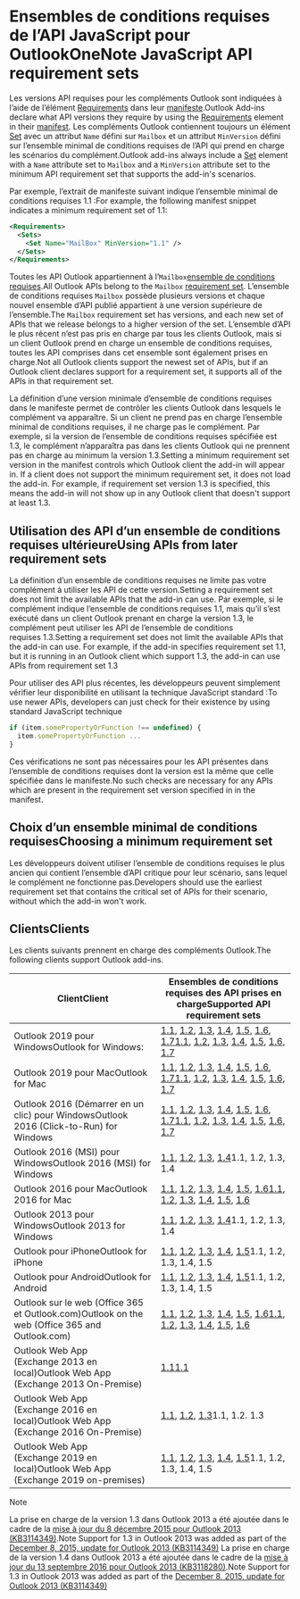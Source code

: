 # <a name="outlook-javascript-api-requirement-sets"></a><span data-ttu-id="78787-101">Ensembles de conditions requises de l’API JavaScript pour Outlook</span><span class="sxs-lookup"><span data-stu-id="78787-101">OneNote JavaScript API requirement sets</span></span>

<span data-ttu-id="78787-102">Les versions API requises pour les compléments Outlook sont indiquées à l’aide de l’élément [Requirements](/office/dev/add-ins/reference/manifest/requirements) dans leur [manifeste](https://docs.microsoft.com/office/dev/add-ins/develop/add-in-manifests).</span><span class="sxs-lookup"><span data-stu-id="78787-102">Outlook Add-ins declare what API versions they require by using the [Requirements](/office/dev/add-ins/reference/manifest/requirements) element in their [manifest](https://docs.microsoft.com/office/dev/add-ins/develop/add-in-manifests).</span></span> <span data-ttu-id="78787-103">Les compléments Outlook contiennent toujours un élément [Set](/office/dev/add-ins/reference/manifest/set) avec un attribut `Name` défini sur `Mailbox` et un attribut `MinVersion` défini sur l’ensemble minimal de conditions requises de l’API qui prend en charge les scénarios du complément.</span><span class="sxs-lookup"><span data-stu-id="78787-103">Outlook add-ins always include a [Set](/office/dev/add-ins/reference/manifest/set) element with a `Name` attribute set to `Mailbox` and a `MinVersion` attribute set to the minimum API requirement set that supports the add-in's scenarios.</span></span>

<span data-ttu-id="78787-104">Par exemple, l’extrait de manifeste suivant indique l’ensemble minimal de conditions requises 1.1 :</span><span class="sxs-lookup"><span data-stu-id="78787-104">For example, the following manifest snippet indicates a minimum requirement set of 1.1:</span></span>

```xml
<Requirements>
  <Sets>
    <Set Name="MailBox" MinVersion="1.1" />
  </Sets>
</Requirements>
```

<span data-ttu-id="78787-105">Toutes les API Outlook appartiennent à l’`Mailbox`[ensemble de conditions requises](https://docs.microsoft.com/office/dev/add-ins/develop/specify-office-hosts-and-api-requirements).</span><span class="sxs-lookup"><span data-stu-id="78787-105">All Outlook APIs belong to the `Mailbox` [requirement set](https://docs.microsoft.com/office/dev/add-ins/develop/specify-office-hosts-and-api-requirements).</span></span> <span data-ttu-id="78787-106">L’ensemble de conditions requises `Mailbox` possède plusieurs versions et chaque nouvel ensemble d’API publié appartient à une version supérieure de l’ensemble.</span><span class="sxs-lookup"><span data-stu-id="78787-106">The `Mailbox` requirement set has versions, and each new set of APIs that we release belongs to a higher version of the set.</span></span> <span data-ttu-id="78787-107">L’ensemble d’API le plus récent n’est pas pris en charge par tous les clients Outlook, mais si un client Outlook prend en charge un ensemble de conditions requises, toutes les API comprises dans cet ensemble sont également prises en charge.</span><span class="sxs-lookup"><span data-stu-id="78787-107">Not all Outlook clients support the newest set of APIs, but if an Outlook client declares support for a requirement set, it supports all of the APIs in that requirement set.</span></span>

<span data-ttu-id="78787-p103">La définition d’une version minimale d’ensemble de conditions requises dans le manifeste permet de contrôler les clients Outlook dans lesquels le complément va apparaître. Si un client ne prend pas en charge l’ensemble minimal de conditions requises, il ne charge pas le complément. Par exemple, si la version de l’ensemble de conditions requises spécifiée est 1.3, le complément n’apparaîtra pas dans les clients Outlook qui ne prennent pas en charge au minimum la version 1.3.</span><span class="sxs-lookup"><span data-stu-id="78787-p103">Setting a minimum requirement set version in the manifest controls which Outlook client the add-in will appear in. If a client does not support the minimum requirement set, it does not load the add-in. For example, if requirement set version 1.3 is specified, this means the add-in will not show up in any Outlook client that doesn't support at least 1.3.</span></span>

## <a name="using-apis-from-later-requirement-sets"></a><span data-ttu-id="78787-111">Utilisation des API d’un ensemble de conditions requises ultérieure</span><span class="sxs-lookup"><span data-stu-id="78787-111">Using APIs from later requirement sets</span></span>

<span data-ttu-id="78787-112">La définition d’un ensemble de conditions requises ne limite pas votre complément à utiliser les API de cette version.</span><span class="sxs-lookup"><span data-stu-id="78787-112">Setting a requirement set does not limit the available APIs that the add-in can use.</span></span> <span data-ttu-id="78787-113">Par exemple, si le complément indique l’ensemble de conditions requises 1.1, mais qu’il s’est exécuté dans un client Outlook prenant en charge la version 1.3, le complément peut utiliser les API de l’ensemble de conditions requises 1.3.</span><span class="sxs-lookup"><span data-stu-id="78787-113">Setting a requirement set does not limit the available APIs that the add-in can use. For example, if the add-in specifies requirement set 1.1, but it is running in an Outlook client which support 1.3, the add-in can use APIs from requirement set 1.3</span></span>

<span data-ttu-id="78787-114">Pour utiliser des API plus récentes, les développeurs peuvent simplement vérifier leur disponibilité en utilisant la technique JavaScript standard :</span><span class="sxs-lookup"><span data-stu-id="78787-114">To use newer APIs, developers can just check for their existence by using standard JavaScript technique</span></span>

```js
if (item.somePropertyOrFunction !== undefined) {
  item.somePropertyOrFunction ...
}
```

<span data-ttu-id="78787-115">Ces vérifications ne sont pas nécessaires pour les API présentes dans l’ensemble de conditions requises dont la version est la même que celle spécifiée dans le manifeste.</span><span class="sxs-lookup"><span data-stu-id="78787-115">No such checks are necessary for any APIs which are present in the requirement set version specified in in the manifest.</span></span>

## <a name="choosing-a-minimum-requirement-set"></a><span data-ttu-id="78787-116">Choix d’un ensemble minimal de conditions requises</span><span class="sxs-lookup"><span data-stu-id="78787-116">Choosing a minimum requirement set</span></span>

<span data-ttu-id="78787-117">Les développeurs doivent utiliser l’ensemble de conditions requises le plus ancien qui contient l’ensemble d’API critique pour leur scénario, sans lequel le complément ne fonctionne pas.</span><span class="sxs-lookup"><span data-stu-id="78787-117">Developers should use the earliest requirement set that contains the critical set of APIs for their scenario, without which the add-in won't work.</span></span>

## <a name="clients"></a><span data-ttu-id="78787-118">Clients</span><span class="sxs-lookup"><span data-stu-id="78787-118">Clients</span></span>

<span data-ttu-id="78787-119">Les clients suivants prennent en charge des compléments Outlook.</span><span class="sxs-lookup"><span data-stu-id="78787-119">The following clients support Outlook add-ins.</span></span>

| <span data-ttu-id="78787-120">Client</span><span class="sxs-lookup"><span data-stu-id="78787-120">Client</span></span> | <span data-ttu-id="78787-121">Ensembles de conditions requises des API prises en charge</span><span class="sxs-lookup"><span data-stu-id="78787-121">Supported API requirement sets</span></span> |
| --- | --- |
| <span data-ttu-id="78787-122">Outlook 2019 pour Windows</span><span class="sxs-lookup"><span data-stu-id="78787-122">Outlook for Windows: </span></span> | <span data-ttu-id="78787-123">[1.1](/office/dev/add-ins/reference/objectmodel/requirement-set-1.1/outlook-requirement-set-1.1), [1.2](/office/dev/add-ins/reference/objectmodel/requirement-set-1.2/outlook-requirement-set-1.2), [1.3](/office/dev/add-ins/reference/objectmodel/requirement-set-1.3/outlook-requirement-set-1.3), [1.4](/office/dev/add-ins/reference/objectmodel/requirement-set-1.4/outlook-requirement-set-1.4), [1.5](/office/dev/add-ins/reference/objectmodel/requirement-set-1.5/outlook-requirement-set-1.5), [1.6](/office/dev/add-ins/reference/objectmodel/requirement-set-1.6/outlook-requirement-set-1.6), [1.7](/office/dev/add-ins/reference/objectmodel/requirement-set-1.7/outlook-requirement-set-1.7)</span><span class="sxs-lookup"><span data-stu-id="78787-123">[1.1](/office/dev/add-ins/reference/objectmodel/requirement-set-1.1/outlook-requirement-set-1.1), [1.2](/office/dev/add-ins/reference/objectmodel/requirement-set-1.2/outlook-requirement-set-1.2), [1.3](/office/dev/add-ins/reference/objectmodel/requirement-set-1.3/outlook-requirement-set-1.3), [1.4](/office/dev/add-ins/reference/objectmodel/requirement-set-1.4/outlook-requirement-set-1.4), [1.5](/office/dev/add-ins/reference/objectmodel/requirement-set-1.5/outlook-requirement-set-1.5), [1.6](/office/dev/add-ins/reference/objectmodel/requirement-set-1.6/outlook-requirement-set-1.6), [1.7](/office/dev/add-ins/reference/objectmodel/requirement-set-1.7/outlook-requirement-set-1.7)</span></span> |
| <span data-ttu-id="78787-124">Outlook 2019 pour Mac</span><span class="sxs-lookup"><span data-stu-id="78787-124">Outlook for Mac</span></span> | <span data-ttu-id="78787-125">[1.1](/office/dev/add-ins/reference/objectmodel/requirement-set-1.1/outlook-requirement-set-1.1), [1.2](/office/dev/add-ins/reference/objectmodel/requirement-set-1.2/outlook-requirement-set-1.2), [1.3](/office/dev/add-ins/reference/objectmodel/requirement-set-1.3/outlook-requirement-set-1.3), [1.4](/office/dev/add-ins/reference/objectmodel/requirement-set-1.4/outlook-requirement-set-1.4), [1.5](/office/dev/add-ins/reference/objectmodel/requirement-set-1.5/outlook-requirement-set-1.5), [1.6](/office/dev/add-ins/reference/objectmodel/requirement-set-1.6/outlook-requirement-set-1.6), [1.7](/office/dev/add-ins/reference/objectmodel/requirement-set-1.7/outlook-requirement-set-1.7)</span><span class="sxs-lookup"><span data-stu-id="78787-125">[1.1](/office/dev/add-ins/reference/objectmodel/requirement-set-1.1/outlook-requirement-set-1.1), [1.2](/office/dev/add-ins/reference/objectmodel/requirement-set-1.2/outlook-requirement-set-1.2), [1.3](/office/dev/add-ins/reference/objectmodel/requirement-set-1.3/outlook-requirement-set-1.3), [1.4](/office/dev/add-ins/reference/objectmodel/requirement-set-1.4/outlook-requirement-set-1.4), [1.5](/office/dev/add-ins/reference/objectmodel/requirement-set-1.5/outlook-requirement-set-1.5), [1.6](/office/dev/add-ins/reference/objectmodel/requirement-set-1.6/outlook-requirement-set-1.6), [1.7](/office/dev/add-ins/reference/objectmodel/requirement-set-1.7/outlook-requirement-set-1.7)</span></span> |
| <span data-ttu-id="78787-126">Outlook 2016 (Démarrer en un clic) pour Windows</span><span class="sxs-lookup"><span data-stu-id="78787-126">Outlook 2016 (Click-to-Run) for Windows</span></span> | <span data-ttu-id="78787-127">[1.1](/office/dev/add-ins/reference/objectmodel/requirement-set-1.1/outlook-requirement-set-1.1), [1.2](/office/dev/add-ins/reference/objectmodel/requirement-set-1.2/outlook-requirement-set-1.2), [1.3](/office/dev/add-ins/reference/objectmodel/requirement-set-1.3/outlook-requirement-set-1.3), [1.4](/office/dev/add-ins/reference/objectmodel/requirement-set-1.4/outlook-requirement-set-1.4), [1.5](/office/dev/add-ins/reference/objectmodel/requirement-set-1.5/outlook-requirement-set-1.5), [1.6](/office/dev/add-ins/reference/objectmodel/requirement-set-1.6/outlook-requirement-set-1.6), [1.7](/office/dev/add-ins/reference/objectmodel/requirement-set-1.7/outlook-requirement-set-1.7)</span><span class="sxs-lookup"><span data-stu-id="78787-127">[1.1](/office/dev/add-ins/reference/objectmodel/requirement-set-1.1/outlook-requirement-set-1.1), [1.2](/office/dev/add-ins/reference/objectmodel/requirement-set-1.2/outlook-requirement-set-1.2), [1.3](/office/dev/add-ins/reference/objectmodel/requirement-set-1.3/outlook-requirement-set-1.3), [1.4](/office/dev/add-ins/reference/objectmodel/requirement-set-1.4/outlook-requirement-set-1.4), [1.5](/office/dev/add-ins/reference/objectmodel/requirement-set-1.5/outlook-requirement-set-1.5), [1.6](/office/dev/add-ins/reference/objectmodel/requirement-set-1.6/outlook-requirement-set-1.6), [1.7](/office/dev/add-ins/reference/objectmodel/requirement-set-1.7/outlook-requirement-set-1.7)</span></span> |
| <span data-ttu-id="78787-128">Outlook 2016 (MSI) pour Windows</span><span class="sxs-lookup"><span data-stu-id="78787-128">Outlook 2016 (MSI) for Windows</span></span> | <span data-ttu-id="78787-129">[1.1](/office/dev/add-ins/reference/objectmodel/requirement-set-1.1/outlook-requirement-set-1.1), [1.2](/office/dev/add-ins/reference/objectmodel/requirement-set-1.2/outlook-requirement-set-1.2), [1.3](/office/dev/add-ins/reference/objectmodel/requirement-set-1.3/outlook-requirement-set-1.3), [1.4](/office/dev/add-ins/reference/objectmodel/requirement-set-1.4/outlook-requirement-set-1.4)</span><span class="sxs-lookup"><span data-stu-id="78787-129">1.1, 1.2, 1.3, 1.4</span></span> |
| <span data-ttu-id="78787-130">Outlook 2016 pour Mac</span><span class="sxs-lookup"><span data-stu-id="78787-130">Outlook 2016 for Mac</span></span> | <span data-ttu-id="78787-131">[1.1](/office/dev/add-ins/reference/objectmodel/requirement-set-1.1/outlook-requirement-set-1.1), [1.2](/office/dev/add-ins/reference/objectmodel/requirement-set-1.2/outlook-requirement-set-1.2), [1.3](/office/dev/add-ins/reference/objectmodel/requirement-set-1.3/outlook-requirement-set-1.3), [1.4](/office/dev/add-ins/reference/objectmodel/requirement-set-1.4/outlook-requirement-set-1.4), [1.5](/office/dev/add-ins/reference/objectmodel/requirement-set-1.5/outlook-requirement-set-1.5), [1.6](/office/dev/add-ins/reference/objectmodel/requirement-set-1.6/outlook-requirement-set-1.6)</span><span class="sxs-lookup"><span data-stu-id="78787-131">[1.1](/office/dev/add-ins/reference/objectmodel/requirement-set-1.1/outlook-requirement-set-1.1), [1.2](/office/dev/add-ins/reference/objectmodel/requirement-set-1.2/outlook-requirement-set-1.2), [1.3](/office/dev/add-ins/reference/objectmodel/requirement-set-1.3/outlook-requirement-set-1.3), [1.4](/office/dev/add-ins/reference/objectmodel/requirement-set-1.4/outlook-requirement-set-1.4), [1.5](/office/dev/add-ins/reference/objectmodel/requirement-set-1.5/outlook-requirement-set-1.5), [1.6](/office/dev/add-ins/reference/objectmodel/requirement-set-1.6/outlook-requirement-set-1.6)</span></span> |
| <span data-ttu-id="78787-132">Outlook 2013 pour Windows</span><span class="sxs-lookup"><span data-stu-id="78787-132">Outlook 2013 for Windows</span></span> | <span data-ttu-id="78787-133">[1.1](/office/dev/add-ins/reference/objectmodel/requirement-set-1.1/outlook-requirement-set-1.1), [1.2](/office/dev/add-ins/reference/objectmodel/requirement-set-1.2/outlook-requirement-set-1.2), [1.3](/office/dev/add-ins/reference/objectmodel/requirement-set-1.3/outlook-requirement-set-1.3), [1.4](/office/dev/add-ins/reference/objectmodel/requirement-set-1.4/outlook-requirement-set-1.4)</span><span class="sxs-lookup"><span data-stu-id="78787-133">1.1, 1.2, 1.3, 1.4</span></span> |
| <span data-ttu-id="78787-134">Outlook pour iPhone</span><span class="sxs-lookup"><span data-stu-id="78787-134">Outlook for iPhone</span></span> | <span data-ttu-id="78787-135">[1.1](/office/dev/add-ins/reference/objectmodel/requirement-set-1.1/outlook-requirement-set-1.1), [1.2](/office/dev/add-ins/reference/objectmodel/requirement-set-1.2/outlook-requirement-set-1.2), [1.3](/office/dev/add-ins/reference/objectmodel/requirement-set-1.3/outlook-requirement-set-1.3), [1.4](/office/dev/add-ins/reference/objectmodel/requirement-set-1.4/outlook-requirement-set-1.4), [1.5](/office/dev/add-ins/reference/objectmodel/requirement-set-1.5/outlook-requirement-set-1.5)</span><span class="sxs-lookup"><span data-stu-id="78787-135">1.1, 1.2, 1.3, 1.4, 1.5</span></span> |
| <span data-ttu-id="78787-136">Outlook pour Android</span><span class="sxs-lookup"><span data-stu-id="78787-136">Outlook for Android</span></span> | <span data-ttu-id="78787-137">[1.1](/office/dev/add-ins/reference/objectmodel/requirement-set-1.1/outlook-requirement-set-1.1), [1.2](/office/dev/add-ins/reference/objectmodel/requirement-set-1.2/outlook-requirement-set-1.2), [1.3](/office/dev/add-ins/reference/objectmodel/requirement-set-1.3/outlook-requirement-set-1.3), [1.4](/office/dev/add-ins/reference/objectmodel/requirement-set-1.4/outlook-requirement-set-1.4), [1.5](/office/dev/add-ins/reference/objectmodel/requirement-set-1.5/outlook-requirement-set-1.5)</span><span class="sxs-lookup"><span data-stu-id="78787-137">1.1, 1.2, 1.3, 1.4, 1.5</span></span> |
| <span data-ttu-id="78787-138">Outlook sur le web (Office 365 et Outlook.com)</span><span class="sxs-lookup"><span data-stu-id="78787-138">Outlook on the web (Office 365 and Outlook.com)</span></span> | <span data-ttu-id="78787-139">[1.1](/office/dev/add-ins/reference/objectmodel/requirement-set-1.1/outlook-requirement-set-1.1), [1.2](/office/dev/add-ins/reference/objectmodel/requirement-set-1.2/outlook-requirement-set-1.2), [1.3](/office/dev/add-ins/reference/objectmodel/requirement-set-1.3/outlook-requirement-set-1.3), [1.4](/office/dev/add-ins/reference/objectmodel/requirement-set-1.4/outlook-requirement-set-1.4), [1.5](/office/dev/add-ins/reference/objectmodel/requirement-set-1.5/outlook-requirement-set-1.5), [1.6](/office/dev/add-ins/reference/objectmodel/requirement-set-1.6/outlook-requirement-set-1.6)</span><span class="sxs-lookup"><span data-stu-id="78787-139">[1.1](/office/dev/add-ins/reference/objectmodel/requirement-set-1.1/outlook-requirement-set-1.1), [1.2](/office/dev/add-ins/reference/objectmodel/requirement-set-1.2/outlook-requirement-set-1.2), [1.3](/office/dev/add-ins/reference/objectmodel/requirement-set-1.3/outlook-requirement-set-1.3), [1.4](/office/dev/add-ins/reference/objectmodel/requirement-set-1.4/outlook-requirement-set-1.4), [1.5](/office/dev/add-ins/reference/objectmodel/requirement-set-1.5/outlook-requirement-set-1.5), [1.6](/office/dev/add-ins/reference/objectmodel/requirement-set-1.6/outlook-requirement-set-1.6)</span></span> |
| <span data-ttu-id="78787-140">Outlook Web App (Exchange 2013 en local)</span><span class="sxs-lookup"><span data-stu-id="78787-140">Outlook Web App (Exchange 2013 On-Premise)</span></span> | [<span data-ttu-id="78787-141">1.1</span><span class="sxs-lookup"><span data-stu-id="78787-141">1.1</span></span>](/office/dev/add-ins/reference/objectmodel/requirement-set-1.1/outlook-requirement-set-1.1) |
| <span data-ttu-id="78787-142">Outlook Web App (Exchange 2016 en local)</span><span class="sxs-lookup"><span data-stu-id="78787-142">Outlook Web App (Exchange 2016 On-Premise)</span></span> | <span data-ttu-id="78787-143">[1.1](/office/dev/add-ins/reference/objectmodel/requirement-set-1.1/outlook-requirement-set-1.1), [1.2](/office/dev/add-ins/reference/objectmodel/requirement-set-1.2/outlook-requirement-set-1.2), [1.3](/office/dev/add-ins/reference/objectmodel/requirement-set-1.3/outlook-requirement-set-1.3)</span><span class="sxs-lookup"><span data-stu-id="78787-143">1.1, 1.2. 1.3</span></span> |
| <span data-ttu-id="78787-144">Outlook Web App (Exchange 2019 en local)</span><span class="sxs-lookup"><span data-stu-id="78787-144">Outlook Web App (Exchange 2019 on-premises)</span></span> | <span data-ttu-id="78787-145">[1.1](/office/dev/add-ins/reference/objectmodel/requirement-set-1.1/outlook-requirement-set-1.1), [1.2](/office/dev/add-ins/reference/objectmodel/requirement-set-1.2/outlook-requirement-set-1.2), [1.3](/office/dev/add-ins/reference/objectmodel/requirement-set-1.3/outlook-requirement-set-1.3), [1.4](/office/dev/add-ins/reference/objectmodel/requirement-set-1.4/outlook-requirement-set-1.4), [1.5](/office/dev/add-ins/reference/objectmodel/requirement-set-1.5/outlook-requirement-set-1.5)</span><span class="sxs-lookup"><span data-stu-id="78787-145">1.1, 1.2, 1.3, 1.4, 1.5</span></span> |

> [!NOTE]
> <span data-ttu-id="78787-146">La prise en charge de la version 1.3 dans Outlook 2013 a été ajoutée dans le cadre de la [mise à jour du 8 décembre 2015 pour Outlook 2013 (KB3114349)](https://support.microsoft.com/kb/3114349).</span><span class="sxs-lookup"><span data-stu-id="78787-146">Note Support for 1.3 in Outlook 2013 was added as part of the [December 8, 2015, update for Outlook 2013 (KB3114349)](https://support.microsoft.com/kb/3114349)</span></span> <span data-ttu-id="78787-147">La prise en charge de la version 1.4 dans Outlook 2013 a été ajoutée dans le cadre de la [mise à jour du 13 septembre 2016 pour Outlook 2013 (KB3118280)](https://support.microsoft.com/help/3118280).</span><span class="sxs-lookup"><span data-stu-id="78787-147">Note Support for 1.3 in Outlook 2013 was added as part of the [December 8, 2015, update for Outlook 2013 (KB3114349)](https://support.microsoft.com/help/3118280)</span></span>
